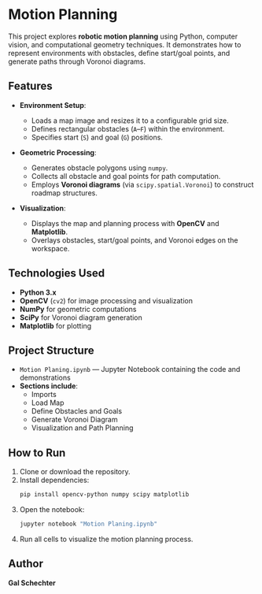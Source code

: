 # Motion Planning

This project explores **robotic motion planning** using Python, computer vision, and computational geometry techniques. It demonstrates how to represent environments with obstacles, define start/goal points, and generate paths through Voronoi diagrams.  

## Features
- **Environment Setup**:  
  - Loads a map image and resizes it to a configurable grid size.  
  - Defines rectangular obstacles (`A`–`F`) within the environment.  
  - Specifies start (`S`) and goal (`G`) positions.  

- **Geometric Processing**:  
  - Generates obstacle polygons using `numpy`.  
  - Collects all obstacle and goal points for path computation.  
  - Employs **Voronoi diagrams** (via `scipy.spatial.Voronoi`) to construct roadmap structures.  

- **Visualization**:  
  - Displays the map and planning process with **OpenCV** and **Matplotlib**.  
  - Overlays obstacles, start/goal points, and Voronoi edges on the workspace.  

## Technologies Used
- **Python 3.x**  
- **OpenCV** (`cv2`) for image processing and visualization  
- **NumPy** for geometric computations  
- **SciPy** for Voronoi diagram generation  
- **Matplotlib** for plotting  

## Project Structure
- `Motion Planing.ipynb` — Jupyter Notebook containing the code and demonstrations  
- **Sections include**:  
  - Imports  
  - Load Map  
  - Define Obstacles and Goals  
  - Generate Voronoi Diagram  
  - Visualization and Path Planning  

## How to Run
1. Clone or download the repository.  
2. Install dependencies:  
   ```bash
   pip install opencv-python numpy scipy matplotlib
   ```  
3. Open the notebook:  
   ```bash
   jupyter notebook "Motion Planing.ipynb"
   ```  
4. Run all cells to visualize the motion planning process.  

## Author
**Gal Schechter**
